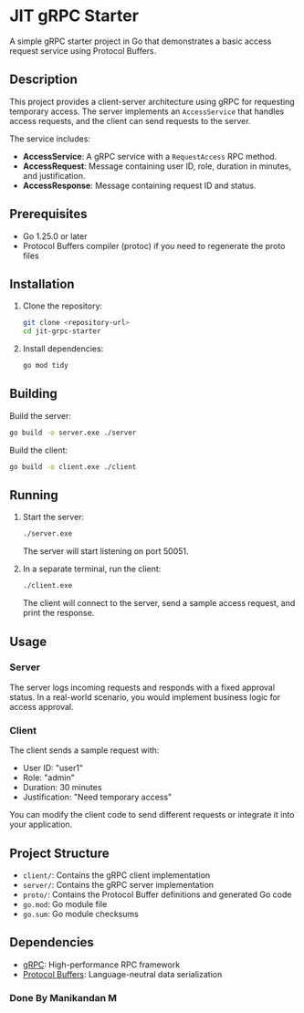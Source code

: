 # JIT gRPC Starter

A simple gRPC starter project in Go that demonstrates a basic access request service using Protocol Buffers.

## Description

This project provides a client-server architecture using gRPC for requesting temporary access. The server implements an `AccessService` that handles access requests, and the client can send requests to the server.

The service includes:
- **AccessService**: A gRPC service with a `RequestAccess` RPC method.
- **AccessRequest**: Message containing user ID, role, duration in minutes, and justification.
- **AccessResponse**: Message containing request ID and status.

## Prerequisites

- Go 1.25.0 or later
- Protocol Buffers compiler (protoc) if you need to regenerate the proto files

## Installation

1. Clone the repository:
   ```bash
   git clone <repository-url>
   cd jit-grpc-starter
   ```

2. Install dependencies:
   ```bash
   go mod tidy
   ```

## Building

Build the server:
```bash
go build -o server.exe ./server
```

Build the client:
```bash
go build -o client.exe ./client
```

## Running

1. Start the server:
   ```bash
   ./server.exe
   ```
   The server will start listening on port 50051.

2. In a separate terminal, run the client:
   ```bash
   ./client.exe
   ```
   The client will connect to the server, send a sample access request, and print the response.

## Usage

### Server
The server logs incoming requests and responds with a fixed approval status. In a real-world scenario, you would implement business logic for access approval.

### Client
The client sends a sample request with:
- User ID: "user1"
- Role: "admin"
- Duration: 30 minutes
- Justification: "Need temporary access"

You can modify the client code to send different requests or integrate it into your application.

## Project Structure

- `client/`: Contains the gRPC client implementation
- `server/`: Contains the gRPC server implementation
- `proto/`: Contains the Protocol Buffer definitions and generated Go code
- `go.mod`: Go module file
- `go.sum`: Go module checksums

## Dependencies

- [gRPC](https://grpc.io/): High-performance RPC framework
- [Protocol Buffers](https://developers.google.com/protocol-buffers): Language-neutral data serialization

### Done By Manikandan M
